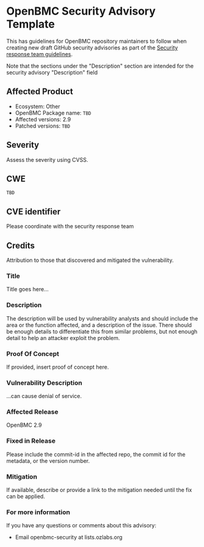# OpenBMC Security Advisory Template

This has guidelines for OpenBMC repository maintainers to follow when creating
new draft GitHub security advisories as part of the [Security response team
guidelines][].

Note that the sections under the "Description" section are intended for the
security advisory "Description" field

[security response team guidelines]: ./obmc-security-response-team-guidelines.md

## Affected Product

- Ecosystem: Other
- OpenBMC Package name: `TBD`
- Affected versions: 2.9
- Patched versions: `TBD`

## Severity

Assess the severity using CVSS.

## CWE

`TBD`

## CVE identifier

Please coordinate with the security response team

## Credits

Attribution to those that discovered and mitigated the vulnerability.

### Title

Title goes here...

### Description

The description will be used by vulnerability analysts and should include the
area or the function affected, and a description of the issue. There should be
enough details to differentiate this from similar problems, but not enough
detail to help an attacker exploit the problem.

### Proof Of Concept

If provided, insert proof of concept here.

### Vulnerability Description

...can cause denial of service.

### Affected Release

OpenBMC 2.9

### Fixed in Release

Please include the commit-id in the affected repo, the commit id for the
metadata, or the version number.

### Mitigation

If available, describe or provide a link to the mitigation needed until the fix
can be applied.

### For more information

If you have any questions or comments about this advisory:

- Email openbmc-security at lists.ozlabs.org
